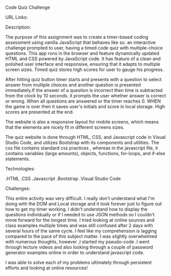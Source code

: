 Code Quiz Challenge

URL Links:


Description:

The purpose of this assignment was to create a timer-based coding assessment using vanilla JavaScript that behaves like so. an interactive challenge prompted to user, having a timed code quiz with multiple-choice questions. This app runs in the browser and feature dynamically updated HTML and CSS powered by JavaScript code. It has feature of a clean and polished user interface and responsive, ensuring that it adapts to multiple screen sizes. Timed quiz stores high scores
for user to gauge his progress.

After hitting quiz button timer starts and presents with a question to select answer from mulitple choices and another question is presented immediately.If the answer of a question is incorrect then time is subtracted from the clock by 10 seconds. it prompts the user whether answer is correct or wrong. When all questions are answered or the timer reaches 0. WHEN the game is over then it saves user's initials and score in local storage. High scores are presented at the end.

The website is also a responsive layout for mobile screens, which means that the elements are nicely fit in different screens sizes.

The quiz website is done through HTML, CSS, and Javascript code in Visual Studio Code, and utilizes Bootstrap with its components and utilities. The css file contains standard css practices , whereas in the javascript file, it contains variables (large amounts), objects, functions, for-loops, and if-else statements.

Technologies:

.HTML
.CSS 
.Javascript
.Bootstrap
.Visual Studio Code

Challenges:

This entire activity was very difficult. I really don't understand what I'm doing with the DOM and Local storage and it took forever just to figure out how to get my timer working. I didn't understand how to display the questions individually or if I needed to use JSON methods so I couldn't move forward for the longest time. I tried looking at online sources and class examples multiple times and was still confused after 2 days with several hours of the same cycle. I feel like my comprehension is lagging compared to the pace of this subject matter. I was slightly overwhelmed with numerous thoughts, however ,I started my pseudo-code .I went through lecture videos and also looking through a couple of password generator examples online in order to understand javascript code.

I was able to solve each of my problems ultimately through persistent efforts and looking at online resources!
